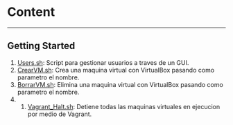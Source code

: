 # Content
---

## Getting Started

1. [Users.sh](scripts/Users.sh): Script para gestionar usuarios a traves de un GUI.
1. [CrearVM.sh](scripts/CrearVM.sh): Crea una maquina virtual con VirtualBox pasando como parametro el nombre.
1. [BorrarVM.sh](scripts/BorrarVM.sh): Elimina una maquina virtual con VirtualBox pasando como parametro el nombre.
2. 1. [Vagrant_Halt.sh](scripts/Vagrant_Halt.sh): Detiene todas las maquinas virtuales en ejecucion por medio de Vagrant.